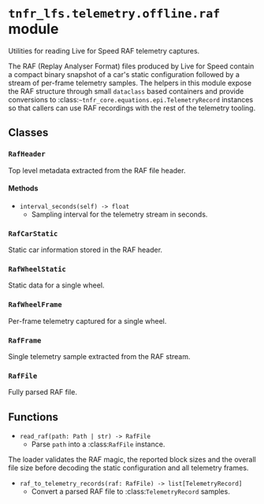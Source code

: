 # `tnfr_lfs.telemetry.offline.raf` module
Utilities for reading Live for Speed RAF telemetry captures.

The RAF (Replay Analyser Format) files produced by Live for Speed contain a
compact binary snapshot of a car's static configuration followed by a stream of
per-frame telemetry samples.  The helpers in this module expose the RAF
structure through small ``dataclass`` based containers and provide conversions
to :class:`~tnfr_core.equations.epi.TelemetryRecord` instances so that callers can use
RAF recordings with the rest of the telemetry tooling.

## Classes
### `RafHeader`
Top level metadata extracted from the RAF file header.

#### Methods
- `interval_seconds(self) -> float`
  - Sampling interval for the telemetry stream in seconds.

### `RafCarStatic`
Static car information stored in the RAF header.

### `RafWheelStatic`
Static data for a single wheel.

### `RafWheelFrame`
Per-frame telemetry captured for a single wheel.

### `RafFrame`
Single telemetry sample extracted from the RAF stream.

### `RafFile`
Fully parsed RAF file.

## Functions
- `read_raf(path: Path | str) -> RafFile`
  - Parse ``path`` into a :class:`RafFile` instance.

The loader validates the RAF magic, the reported block sizes and the overall
file size before decoding the static configuration and all telemetry frames.
- `raf_to_telemetry_records(raf: RafFile) -> list[TelemetryRecord]`
  - Convert a parsed RAF file to :class:`TelemetryRecord` samples.

